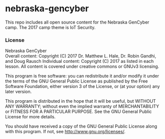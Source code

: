 # nebraska-gencyber
This repo includes all open source content for the Nebraska GenCyber camp. The 2017 camp theme is IoT Security.

### License  
Nebraska GenCyber   
Overall content: Copyright (C) 2017  Dr. Matthew L. Hale, Dr. Robin Gandhi, and Doug Rausch
Individual content: Copyright (C) 2017 as listed in each lesson. 
All content is covered under creative commons or GNUv3 licensing.

This program is free software: you can redistribute it and/or modify
it under the terms of the GNU General Public License as published by
the Free Software Foundation, either version 3 of the License, or
(at your option) any later version.

This program is distributed in the hope that it will be useful,
but WITHOUT ANY WARRANTY; without even the implied warranty of
MERCHANTABILITY or FITNESS FOR A PARTICULAR PURPOSE.  See the
GNU General Public License for more details.

You should have received a copy of the GNU General Public License
along with this program.  If not, see <http://www.gnu.org/licenses/>.
